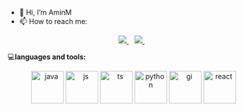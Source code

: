 - 👋 Hi, I’m AminM
- 📫 How to reach me:

<p align='center'>
  <a href="mailto:aminfarid1234@gmail.com">
    <img src="https://img.shields.io/badge/Gmail-D14836?style=for-the-badge&logo=gmail&logoColor=white" />
  </a>&nbsp;&nbsp;
  <a href="https://www.telegram.me/M_AminMM">
    <img src="https://img.shields.io/badge/Telegram-2CA5E0?style=for-the-badge&logo=telegram&logoColor=white" />
  </a>&nbsp;&nbsp;
</p>

  💻**languages and tools:**  

<p align="center">
  <img src="https://www.vectorlogo.zone/logos/java/java-icon.svg" alt="java" width="65" height="65"/>
  <img src="https://www.vectorlogo.zone/logos/javascript/javascript-icon.svg" alt="js" width="65" height="65"/>
  <img src="https://www.vectorlogo.zone/logos/typescriptlang/typescriptlang-icon.svg" alt="ts"  width="65" height="65"/>
  <img src="https://www.vectorlogo.zone/logos/python/python-icon.svg" alt="python" width="65" height="65"/>
  <img src="https://www.vectorlogo.zone/logos/git-scm/git-scm-icon.svg" alt="gi" width="65" height="65"/>
  <img src="https://www.vectorlogo.zone/logos/reactjs/reactjs-icon.svg" alt="react" width="65" height="65"/>
</p>
